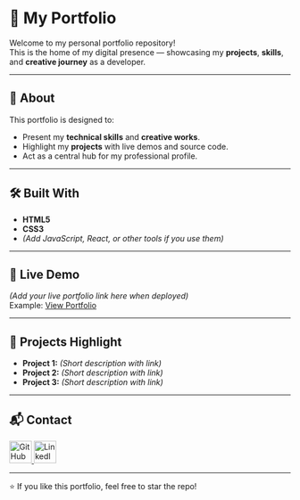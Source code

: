 # 🌟 My Portfolio

Welcome to my personal portfolio repository!  
This is the home of my digital presence — showcasing my **projects**, **skills**, and **creative journey** as a developer.

---

## 📌 About
This portfolio is designed to:
- Present my **technical skills** and **creative works**.
- Highlight my **projects** with live demos and source code.
- Act as a central hub for my professional profile.

---

## 🛠️ Built With
- **HTML5**
- **CSS3**
- *(Add JavaScript, React, or other tools if you use them)*

---

## 🚀 Live Demo
*(Add your live portfolio link here when deployed)*  
Example: [View Portfolio](https://your-portfolio-link.com)

---

## 📂 Projects Highlight
- **Project 1:** *(Short description with link)*
- **Project 2:** *(Short description with link)*
- **Project 3:** *(Short description with link)*

---

## 📬 Contact
<p align="left">
<a href="https://github.com/shubhratchaursiya" target="_blank">
  <img src="https://cdn.jsdelivr.net/gh/devicons/devicon/icons/github/github-original.svg" width="40" height="40" alt="GitHub"/>
</a>
<a href="https://www.linkedin.com/in/shubhrat-chaursiya-819672354/" target="_blank">
  <img src="https://cdn.jsdelivr.net/gh/devicons/devicon/icons/linkedin/linkedin-original.svg" width="40" height="40" alt="LinkedIn"/>
</a>
</p>

---

⭐ If you like this portfolio, feel free to star the repo!
